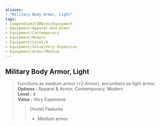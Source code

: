 ```yaml
---
aliases:
- "Military Body Armor, Light"
tags:
- Compendium/CSRD/en/Equipment
- Equipment/Apparel-And-Armor
- Equipment/Contemporary
- Equipment/Modern
- Equipment/Level/4
- Equipment/Value/Very-Expensive
- Equipment/Armor/Medium
---
```


  
## Military Body Armor, Light  
  
>Functions as medium armor (+2 Armor), encumbers as light armor.  
> **Options :** Apparel & Armor, Contemporary, Modern  
> **Level :** 4  
> **Value :** Very Expensive  
>>[!note] Features  
>> - Medium armor